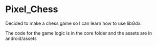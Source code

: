 # Pixel_Chess

Decided to make a chess game so I can learn how to use libGdx.

The code for the game logic is in the core folder and the assets are in android/assets
